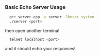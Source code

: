### Basic Echo Server Usage

```bash
  g++ server.cpp -o server -lboost_system
  ./server <port>
```

then open another terminal
```bash
  telnet localhost <port>
```

and it should echo your responses!
